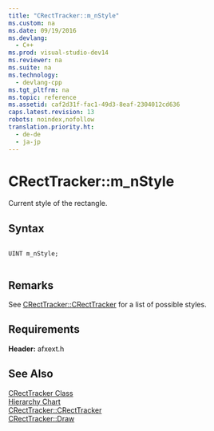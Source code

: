 ```yaml
---
title: "CRectTracker::m_nStyle"
ms.custom: na
ms.date: 09/19/2016
ms.devlang: 
  - C++
ms.prod: visual-studio-dev14
ms.reviewer: na
ms.suite: na
ms.technology: 
  - devlang-cpp
ms.tgt_pltfrm: na
ms.topic: reference
ms.assetid: caf2d31f-fac1-49d3-8eaf-2304012cd636
caps.latest.revision: 13
robots: noindex,nofollow
translation.priority.ht: 
  - de-de
  - ja-jp
---
```

# CRectTracker::m_nStyle
Current style of the rectangle.  
  
## Syntax  
  
```  
  
UINT m_nStyle;  
  
```  
  
## Remarks  
 See [CRectTracker::CRectTracker](../vs140/CRectTracker--CRectTracker.md) for a list of possible styles.  
  
## Requirements  
 **Header:** afxext.h  
  
## See Also  
 [CRectTracker Class](../vs140/CRectTracker-Class.md)   
 [Hierarchy Chart](../vs140/Hierarchy-Chart.md)   
 [CRectTracker::CRectTracker](../vs140/CRectTracker--CRectTracker.md)   
 [CRectTracker::Draw](../vs140/CRectTracker--Draw.md)